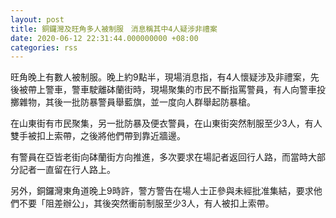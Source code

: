```yaml
---
layout: post
title: 銅鑼灣及旺角多人被制服　消息稱其中4人疑涉非禮案
date: 2020-06-12 22:31:44.000000000 +08:00
categories: rss
---
```


旺角晚上有數人被制服。晚上約9點半，現場消息指，有4人懷疑涉及非禮案，先後被帶上警車，警車駛離砵蘭街時，現場聚集的市民不斷指罵警員，有人向警車投擲雜物，其後一批防暴警員舉藍旗，並一度向人群舉起防暴槍。

在山東街有市民聚集，另一批防暴及便衣警員，在山東街突然制服至少3人，有人雙手被扣上索帶，之後將他們帶到靠近牆邊。

有警員在亞皆老街向砵蘭街方向推進，多次要求在場記者返回行人路，而當時大部分記者一直留在行人路上。

另外，銅鑼灣東角道晚上9時許，警方警告在場人士正參與未經批准集結，要求他們不要「阻差辦公」，其後突然衝前制服至少3人，有人被扣上索帶。
